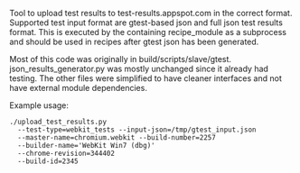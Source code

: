 Tool to upload test results to test-results.appspot.com in the
correct format. Supported test input format are gtest-based json and full json
test results format. This is executed by the containing recipe\_module as a
subprocess and should be used in recipes after gtest json has been generated.

Most of this code was originally in build/scripts/slave/gtest.
json\_results\_generator.py was mostly unchanged since it already had testing.
The other files were simplified to have cleaner interfaces and not have external
module dependencies.

Example usage:

    ./upload_test_results.py
      --test-type=webkit_tests --input-json=/tmp/gtest_input.json
      --master-name=chromium.webkit --build-number=2257
      --builder-name='WebKit Win7 (dbg)'
      --chrome-revision=344402
      --build-id=2345
